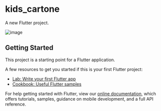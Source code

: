 # kids_cartone

A new Flutter project.

![image](https://user-images.githubusercontent.com/87576131/135826946-b05de2c6-4ddc-4c91-a09d-8ccd86199971.png)

## Getting Started

This project is a starting point for a Flutter application.

A few resources to get you started if this is your first Flutter project:

- [Lab: Write your first Flutter app](https://flutter.dev/docs/get-started/codelab)
- [Cookbook: Useful Flutter samples](https://flutter.dev/docs/cookbook)

For help getting started with Flutter, view our
[online documentation](https://flutter.dev/docs), which offers tutorials,
samples, guidance on mobile development, and a full API reference.
